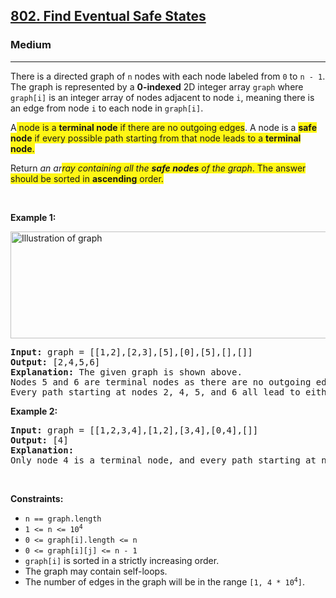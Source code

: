 <h2><a href="https://leetcode.com/problems/find-eventual-safe-states/">802. Find Eventual Safe States</a></h2><h3>Medium</h3><hr><div><p>There is a directed graph of <code>n</code> nodes with each node labeled from <code>0</code> to <code>n - 1</code>. The graph is represented by a <strong>0-indexed</strong> 2D integer array <code>graph</code> where <code>graph[i]</code> is an integer array of nodes adjacent to node <code>i</code>, meaning there is an edge from node <code>i</code> to each node in <code>graph[i]</code>.</p>

<p>A<span class="highlighter--highlighted" data-highlight-id="0" style="background-color: rgb(255, 246, 21); color: inherit;"> node is a </span><strong><span class="highlighter--highlighted" data-highlight-id="0" style="background-color: rgb(255, 246, 21); color: inherit;">terminal node</span></strong><span class="highlighter--highlighted" data-highlight-id="0" style="background-color: rgb(255, 246, 21); color: inherit;"> if there are no outgoing edges</span>. A node is a <strong><span class="highlighter--highlighted" data-highlight-id="1" style="background-color: rgb(255, 246, 21); color: inherit;">safe node</span></strong><span class="highlighter--highlighted" data-highlight-id="1" style="background-color: rgb(255, 246, 21); color: inherit;"> if every possible path starting from that node leads to a </span><strong><span class="highlighter--highlighted" data-highlight-id="1" style="background-color: rgb(255, 246, 21); color: inherit;">terminal node</span></strong><span class="highlighter--highlighted" data-highlight-id="1" style="background-color: rgb(255, 246, 21); color: inherit;">.</span></p>

<p>Return <em>an ar<span class="highlighter--highlighted" data-highlight-id="2" style="background-color: rgb(255, 246, 21); color: inherit;">ray containing all the </span><strong><span class="highlighter--highlighted" data-highlight-id="2" style="background-color: rgb(255, 246, 21); color: inherit;">safe nodes</span></strong><span class="highlighter--highlighted" data-highlight-id="2" style="background-color: rgb(255, 246, 21); color: inherit;"> of the graph</span></em><span class="highlighter--highlighted" data-highlight-id="2" style="background-color: rgb(255, 246, 21); color: inherit;">. The answer should be sorted in </span><strong><span class="highlighter--highlighted" data-highlight-id="2" style="background-color: rgb(255, 246, 21); color: inherit;">ascending</span></strong><span class="highlighter--highlighted" data-highlight-id="2" style="background-color: rgb(255, 246, 21); color: inherit;"> order.</span></p>

<p>&nbsp;</p>
<p><strong>Example 1:</strong></p>
<img alt="Illustration of graph" src="https://s3-lc-upload.s3.amazonaws.com/uploads/2018/03/17/picture1.png" style="height: 171px; width: 600px;">
<pre style="position: relative;"><strong>Input:</strong> graph = [[1,2],[2,3],[5],[0],[5],[],[]]
<strong>Output:</strong> [2,4,5,6]
<strong>Explanation:</strong> The given graph is shown above.
Nodes 5 and 6 are terminal nodes as there are no outgoing edges from either of them.
Every path starting at nodes 2, 4, 5, and 6 all lead to either node 5 or 6.<div class="open_grepper_editor" title="Edit &amp; Save To Grepper"></div></pre>

<p><strong>Example 2:</strong></p>

<pre style="position: relative;"><strong>Input:</strong> graph = [[1,2,3,4],[1,2],[3,4],[0,4],[]]
<strong>Output:</strong> [4]
<strong>Explanation:</strong>
Only node 4 is a terminal node, and every path starting at node 4 leads to node 4.
<div class="open_grepper_editor" title="Edit &amp; Save To Grepper"></div></pre>

<p>&nbsp;</p>
<p><strong>Constraints:</strong></p>

<ul>
	<li><code>n == graph.length</code></li>
	<li><code>1 &lt;= n &lt;= 10<sup>4</sup></code></li>
	<li><code>0 &lt;= graph[i].length &lt;= n</code></li>
	<li><code>0 &lt;= graph[i][j] &lt;= n - 1</code></li>
	<li><code>graph[i]</code> is sorted in a strictly increasing order.</li>
	<li>The graph may contain self-loops.</li>
	<li>The number of edges in the graph will be in the range <code>[1, 4 * 10<sup>4</sup>]</code>.</li>
</ul>
</div>